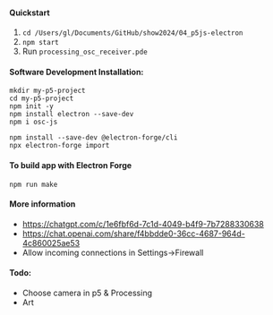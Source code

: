 #### Quickstart

1. `cd /Users/gl/Documents/GitHub/show2024/04_p5js-electron`
2. `npm start`
3. Run `processing_osc_receiver.pde`



#### Software Development Installation:

```
mkdir my-p5-project
cd my-p5-project
npm init -y
npm install electron --save-dev
npm i osc-js

npm install --save-dev @electron-forge/cli
npx electron-forge import
```

#### To build app with Electron Forge

```
npm run make
```

#### More information 

* https://chatgpt.com/c/1e6fbf6d-7c1d-4049-b4f9-7b7288330638
* https://chat.openai.com/share/f4bbdde0-36cc-4687-964d-4c860025ae53
* Allow incoming connections in Settings->Firewall

#### Todo: 

* Choose camera in p5 & Processing
* Art

